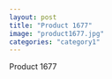 ```yaml
---
layout: post
title: "Product 1677"
image: "product1677.jpg"
categories: "category1"
---
```

Product 1677
